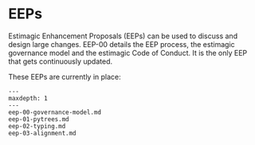 # EEPs

Estimagic Enhancement Proposals (EEPs) can be used to discuss and design large changes.
EEP-00 details the EEP process, the estimagic governance model and the estimagic Code of
Conduct. It is the only EEP that gets continuously updated.

These EEPs are currently in place:

```{toctree}
---
maxdepth: 1
---
eep-00-governance-model.md
eep-01-pytrees.md
eep-02-typing.md
eep-03-alignment.md
```
